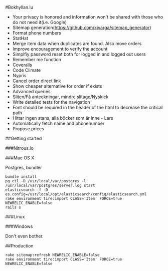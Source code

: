 #Bokhyllan.lu

* Your privacy is honored and information won't be shared with those who do not need it(i.e. Google)
* Sitemap generation(https://github.com/kjvarga/sitemap_generator)
* Format phone numbers
* StatHat
* Merge item data when duplicates are found. Also move orders
* Improve encouragement to verify the account
* Simplfiy password reset both for logged in and logged out users
* Remember me function
* Coveralls
* Code Climate
* Nypris
* Cancel order direct link
* Show cheaper alternative for order if exists
* Advanced queries
* Sliten/Få anteckningar, mindre slitage/Nyskick
* Write detailed tests for the navigation
* Font should be required in the header of the html to decrease the critical path
* Hittar ingen stans, alla böcker som är inne - Lars
* Automatically fetch name and phonenumber
* Propose prices

##Getting started

###Nitrous.io

###Mac OS X

Postgres, bundler

    bundle install
    pg_ctl -D /usr/local/var/postgres -l /usr/local/var/postgres/server.log start
    elasticsearch -f -D es.config=/usr/local/opt/elasticsearch/config/elasticsearch.yml
    rake environment tire:import CLASS='Item' FORCE=true NEWRELIC_ENABLE=false
    rails s

###Linux

###Windows

Don't even bother.

##Production

    rake sitemap:refresh NEWRELIC_ENABLE=false
    rake environment tire:import CLASS='Item' FORCE=true NEWRELIC_ENABLE=false
